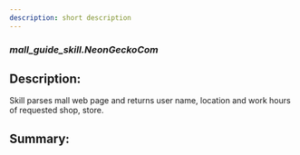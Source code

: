 ```yaml
---
description: short description
---
```


### _mall_guide_skill.NeonGeckoCom_  
## Description:  
Skill parses mall web page and returns user name, location and work hours of requested shop, store.  
  
  
  
## Summary:  
